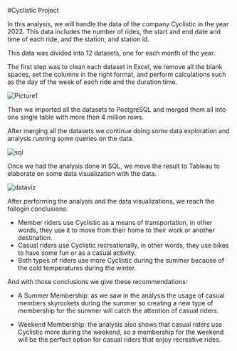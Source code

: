 #Cyclistic Project

In this analysis, we will handle the data of the company Cyclistic in the year 2022. This data includes the number of rides, the start and end date and time of each ride, and the station, and station id.

This data was divided into 12 datasets, one for each month of the year.

The first step was to clean each dataset in Excel, we remove all the blank spaces, set the columns in the right format, and perform calculations such as the day of the week of each ride and the duration time.

![Picture1](https://user-images.githubusercontent.com/113483652/216459467-2f7bd6d0-6c74-4671-a20c-e63fb3f1ad08.png)

Then we imported all the datasets to PostgreSQL and merged them all into one single table with more than 4 million rows.

After merging all the datasets we continue doing some data exploration and analysis running some queries on the data.

![sql](https://user-images.githubusercontent.com/113483652/216460267-b853c8ee-d731-4bb0-8225-ba7cc7400f87.png)

Once we had the analysis done in SQL, we move the result to Tableau to elaborate on some data visualization with the data.

![dataviz](https://user-images.githubusercontent.com/113483652/216460742-6be288da-fe68-45c5-850a-3fcf731372af.png)

After performing the analysis and the data visualizations, we reach the follogin conclusions: 

 - Member riders use Cyclistic as a means of transportation, in other words, they use it to move from their home to their work or another destination. 
 - Casual riders use Cyclistic recreationally, in other words, they use bikes to have some fun or as a casual activity.
 - Both types of riders use more Cyclistic during the summer because of the cold temperatures during the winter.
 
 And with those conclusions we give these recommendations:
 
 - A Summer Membership: as we saw in the analysis the usage of casual members skyrockets during the summer so creating a new type of membership for the summer will catch
 the attention of casual riders.
 
 - Weekend Membership: the analysis also shows that casual riders use Cyclistic more during the weekend, so a membership for the weekend will be the perfect option for casual riders that enjoy recreative rides. 
